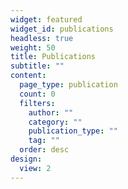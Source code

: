 ```yaml
---
widget: featured
widget_id: publications
headless: true
weight: 50
title: Publications
subtitle: ""
content:
  page_type: publication
  count: 0
  filters:
    author: ""
    category: ""
    publication_type: ""
    tag: ""
  order: desc
design:
  view: 2
---
```

